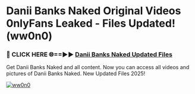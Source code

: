 # Danii Banks Naked Original Videos 0nlyFans Leaked - Files Updated! (ww0n0)

<h3>🔴 CLICK HERE 🌐==►► <a href="https://tinyurl.com/up5wt9bj" rel="nofollow">Danii Banks Naked Updated Files</a></h3>

Get Danii Banks Naked and all content. Now you can access all videos and pictures of Danii Banks Naked. New Updated Files 2025!

[![ww0n0](https://i.imgur.com/ABiUzMV.gif)](https://tinyurl.com/up5wt9bj)
